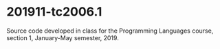 # 201911-tc2006.1
Source code developed in class for the Programming Languages course, section 1, January-May semester, 2019.
